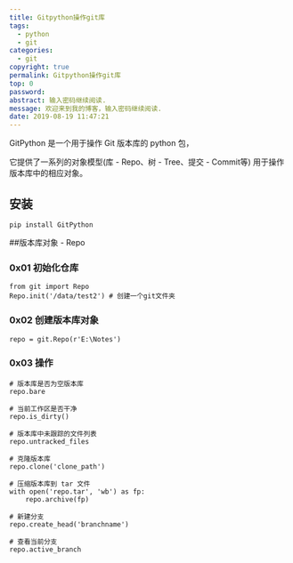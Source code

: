 ```yaml
---
title: Gitpython操作git库
tags:
  - python
  - git
categories:
  - git
copyright: true
permalink: Gitpython操作git库
top: 0
password: 
abstract: 输入密码继续阅读.
message: 欢迎来到我的博客，输入密码继续阅读.
date: 2019-08-19 11:47:21
---
```

GitPython 是一个用于操作 Git 版本库的 python 包，


它提供了一系列的对象模型(库 - Repo、树 - Tree、提交 - Commit等)
用于操作版本库中的相应对象。

<!--more-->

## 安装

```
pip install GitPython
```
##版本库对象 - Repo

### 0x01 初始化仓库

```
from git import Repo
Repo.init('/data/test2') # 创建一个git文件夹
```
### 0x02 创建版本库对象
```
repo = git.Repo(r'E:\Notes')
```

### 0x03 操作

```
# 版本库是否为空版本库
repo.bare

# 当前工作区是否干净
repo.is_dirty()

# 版本库中未跟踪的文件列表
repo.untracked_files

# 克隆版本库
repo.clone('clone_path')

# 压缩版本库到 tar 文件
with open('repo.tar', 'wb') as fp:
    repo.archive(fp)

# 新建分支
repo.create_head('branchname')

# 查看当前分支
repo.active_branch
```

















